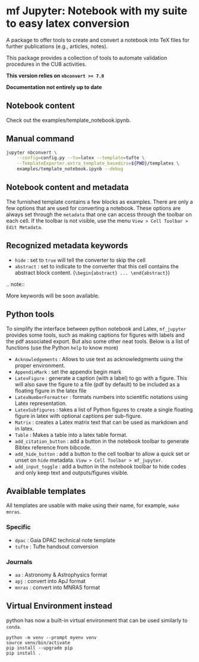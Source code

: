 # mf Jupyter: Notebook with my suite to easy latex conversion

A package to offer tools to create and convert a notebook into TeX files for further publications (e.g., articles, notes).

This package provides a collection of tools to automate validation procedures in the CU8 activities.

**This version relies on `nbconvert >= 7.0`**

**Documentation not entirely up to date**

## Notebook content

Check out the examples/template_notebook.ipynb.

## Manual command

```bash
jupyter nbconvert \
	--config=config.py --to=latex --template=tufte \
	--TemplateExporter.extra_template_basedirs=${PWD}/templates \
	examples/template_notebook.ipynb --debug
```

## Notebook content and metadata

The furnished template contains a few blocks as examples. There are only a few options that are used for converting a notebook. These options are always set through the `metadata` that one can access through the toolbar on each cell. If the toolbar is not visible, use the menu `View > Cell Toolbar > Edit Metadata`.

## Recognized metadata keywords
* `hide`     : set to `true` will tell the converter to skip the cell
* `abstract` : set to indicate to the converter that this cell contains the abstract block content.  (`\begin{abstract} ... \end{abstract}`)

.. note::

   More keywords will be soon available.

## Python tools

To simplify the interface between python notebook and Latex, `mf_jupyter` provides some tools, such as making captions for figures with labels and the pdf associated export. But also some other neat tools. Below is a list of functions (use the Python `help` to know more)

* `Acknowledgements`     : Allows to use text as acknowledgments using the proper environment.
* `AppendixMark`         : set the appendix begin mark
* `LatexFigure`          : generate a caption (with a label) to go with a figure. This will also save the figure to a file (pdf by default) to be included as a floating figure in the latex file
* `LatexNumberFormatter` : formats numbers into scientific notations using Latex representation.
* `LatexSubfigures`      : takes a list of Python figures to create a single floating figure in latex with optional captions per sub-figure.
* `Matrix`               : creates a Latex matrix text that can be used as markdown and in latex.
* `Table`                : Makes a table into a latex table format.
* `add_citation_button`  : add a button in the notebook toolbar to generate Bibtex reference from bibcode.
* `add_hide_button`      : add a button to the cell toolbar to allow a quick set or unset on `hide` metadata. `View > Cell Toolbar > mf_jupyter`.
* `add_input_toggle`     : add a button in the notebook toolbar to hide codes and only keep text and outputs/figures visible.


## Avaiblable templates

All templates are usable with make using their name, for example, `make mnras`.

### Specific
* `dpac`  : Gaia DPAC technical note template
* `tufte` : Tufte handsout conversion

### Journals
* `aa`    : Astronomy & Astrophysics format
* `apj`   : convert into ApJ format
* `mnras` : convert into MNRAS format


## Virtual Environment instead

python has now a built-in virtual environment that can be used similarly to `conda`.

```shell
python -m venv --prompt myenv venv
source venv/bin/activate
pip install --upgrade pip
pip install .
```
